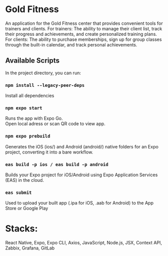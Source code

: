 # Gold Fitness
An application for the Gold Fitness center that provides convenient tools for trainers and clients.
For trainers: The ability to manage their client list, track their progress and achievements, and create personalized training plans.
For clients: The ability to purchase memberships, sign up for group classes through the built-in calendar, and track personal achievements.

## Available Scripts

In the project directory, you can run:

### `npm install --legacy-peer-deps`
Install all dependencies

### `npm expo start`
Runs the app with Expo Go.\
Open local adress or scan QR code to view app.

### `npm expo prebuild`
Generates the iOS (ios/) and Android (android/) native folders for an Expo project, converting it into a bare workflow.

### `eas build -p ios / eas build -p android `
Builds your Expo project for iOS/Android using Expo Application Services (EAS) in the cloud.

### `eas submit`
Used to upload your built app (.ipa for iOS, .aab for Android) to the App Store or Google Play

# Stacks: 
React Native, Expo, Expo CLI, Axios, JavaScript, Node.js, JSX, Context API, Zabbix, Grafana, GitLab

